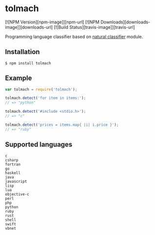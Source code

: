 # tolmach
  [![NPM Version][npm-image]][npm-url]
  [![NPM Downloads][downloads-image]][downloads-url]
  [![Build Status][travis-image]][travis-url]

  Programming language classifier based on [natural classifier](https://github.com/NaturalNode/natural) module.

## Installation

    $ npm install tolmach

## Example

```js
var tolmach = require('tolmach');

tolmach.detect('for item in items:');
// => "python"

tolmach.detect('#include <stdio.h>');
// => "c"

tolmach.detect('prices = items.map{ |i| i.price }');
// => "ruby"
```

## Supported languages

```
c
csharp
fortran
go
haskell
java
javascript
lisp
lua
objective-c
perl
php
python
ruby
rust
shell
swift
vbnet
```
